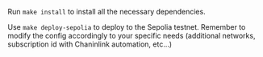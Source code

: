 Run `make install` to install all the necessary dependencies.

Use `make deploy-sepolia` to deploy to the Sepolia testnet. 
Remember to modify the config accordingly to your specific needs (additional networks, subscription id with Chaninlink automation, etc...)